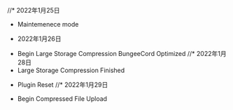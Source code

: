 //* 2022年1月25日
+ Maintemenece mode
- 2022年1月26日
+ Begin Large Storage Compression
BungeeCord Optimized
//* 2022年1月28日
+ Large Storage Compression Finished
- Plugin Reset
//* 2022年1月29日
+ Begin Compressed File Upload
